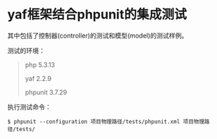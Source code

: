 yaf框架结合phpunit的集成测试
========================================

其中包括了控制器(controller)的测试和模型(model)的测试样例。

测试的环境：

> php 5.3.13
>
> yaf 2.2.9
>
> phpunit 3.7.29

执行测试命令：

    $ phpunit --configuration 项目物理路径/tests/phpunit.xml 项目物理路径/tests/
